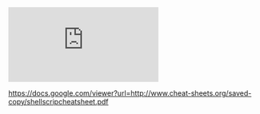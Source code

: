 
![int](http://www.cheat-sheets.org/saved-copy/shellscripcheatsheet.pdf)


https://docs.google.com/viewer?url=http://www.cheat-sheets.org/saved-copy/shellscripcheatsheet.pdf
